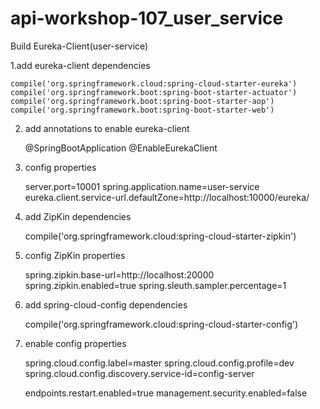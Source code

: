 # api-workshop-107_user_service
Build Eureka-Client(user-service)

1.add eureka-client dependencies

    compile('org.springframework.cloud:spring-cloud-starter-eureka')
    compile('org.springframework.boot:spring-boot-starter-actuator')
    compile('org.springframework.boot:spring-boot-starter-aop')
    compile('org.springframework.boot:spring-boot-starter-web')
    
2. add annotations to enable eureka-client


    @SpringBootApplication
    @EnableEurekaClient
    
3. config properties

    
    server.port=10001
    spring.application.name=user-service
    eureka.client.service-url.defaultZone=http://localhost:10000/eureka/
         
4. add ZipKin dependencies

    
    compile('org.springframework.cloud:spring-cloud-starter-zipkin')

5. config ZipKin properties


    spring.zipkin.base-url=http://localhost:20000
    spring.zipkin.enabled=true
    spring.sleuth.sampler.percentage=1
    
6. add spring-cloud-config dependencies


	compile('org.springframework.cloud:spring-cloud-starter-config')

7. enable config properties


    spring.cloud.config.label=master
    spring.cloud.config.profile=dev
    spring.cloud.config.discovery.service-id=config-server
    
    endpoints.restart.enabled=true
    management.security.enabled=false
    
    
